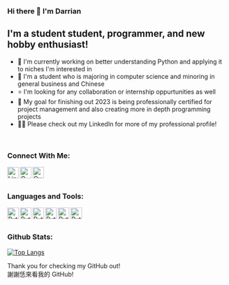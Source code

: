 ### Hi there 👋 I'm Darrian 

## I'm a student student, programmer, and new hobby enthusiast!
- 🐍 I'm currently working on better understanding Python and applying it to niches I'm interested in
- 📝 I'm a student who is majoring in computer science and minoring in general business and Chinese
- ⭐ I'm looking for any collaboration or internship oppurtunities as well
- 🥅 My goal for finishing out 2023 is being professionally certified for project management and also creating more in depth programming projects
- 👨‍💼 Please check out my LinkedIn for more of my professional profile!

<br />

### Connect With Me:
[<img align = "left" alt = "LinkedIn" width = "26px" src = "https://cdn2.iconfinder.com/data/icons/social-media-applications/64/social_media_applications_14-linkedin-512.png"/>][linkedin]
[<img align = "left" alt = "Gmail" width = "26px" src = "https://cdn4.iconfinder.com/data/icons/logos-brands-in-colors/48/google-gmail-256.png"/>][gmail]
[<img align = "left" alt = "Outlook" width = "26px" src = "https://cdn0.iconfinder.com/data/icons/logos-microsoft-office-365/128/Microsoft_Office-07-256.png"/>][outlook]

<br />
<br />

### Languages and Tools:
<img align = "left" alt = "Python" width = "26px" src = "https://cdn3.iconfinder.com/data/icons/logos-and-brands-adobe/512/267_Python-256.png"/>
<img align = "left" alt = "Python" width = "26px" src = "https://cdn0.iconfinder.com/data/icons/programming-1-1/32/Programming_C-3-256.png"/>
<img align = "left" alt = "Python" width = "26px" src = "https://cdn4.iconfinder.com/data/icons/logos-and-brands/512/181_Java_logo_logos-256.png"/>
<img align = "left" alt = "Python" width = "26px" src = "https://cdn1.iconfinder.com/data/icons/logotypes/32/badge-html-5-256.png"/>
<img align = "left" alt = "Python" width = "26px" src = "https://cdn1.iconfinder.com/data/icons/logotypes/32/badge-css-3-256.png"/>
<img align = "left" alt = "Python" width = "26px" src = "https://cdn2.iconfinder.com/data/icons/social-icons-33/128/Github-256.png"/>

<br />
<br />

### Github Stats:

[![Top Langs](https://github-readme-stats.vercel.app/api/top-langs/?username=CozyCloud22&layout=compact)](https://github.com/CozyCloud22)

Thank you for checking my GitHub out!
<br />
謝謝恁來看我的 GitHub!

[linkedin]: https://www.linkedin.com/in/darrianchen/
[gmail]: mailto:DCbankai888@gmail.com
[outlook]: mailto:chendarr@msu.edu
